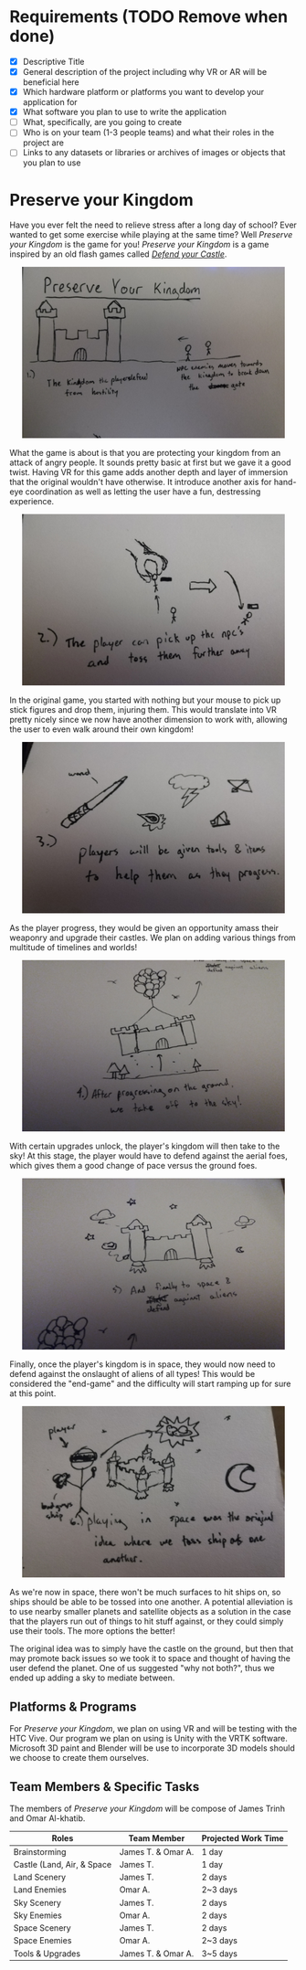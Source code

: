 # Requirements (**TODO Remove when done**)
- [x] Descriptive Title
- [x] General description of the project including why VR or AR will be beneficial here
- [x] Which hardware platform or platforms you want to develop your application for
- [x] What software you plan to use to write the application
- [ ] What, specifically, are you going to create
- [ ] Who is on your team (1-3 people teams) and what their roles in the project are
- [ ] Links to any datasets or libraries or archives of images or objects that you plan to use

# Preserve your Kingdom
Have you ever felt the need to relieve stress after a long day of school? Ever wanted to get some exercise while playing at the same time? Well *Preserve your Kingdom* is the game for you! *Preserve your Kingdom* is a game inspired by an old flash games called [*Defend your Castle*](http://www.xgenstudios.com/play/castle).

<p align="center">
  <img width="460" height="300" src="https://raw.githubusercontent.com/Jtrinh3/CS-428---Project-3---Preserve-Your-Kingdom/master/docs/Proposal/Proposal%201.jpg?token=AHXLFLOFD7V26TV3F2TMNMS5YZJ7A">
</p>

What the game is about is that you are protecting your kingdom from an attack of angry people. It sounds pretty basic at first but we gave it a good twist. Having VR for this game adds another depth and layer of immersion that the original wouldn't have otherwise. It introduce another axis for hand-eye coordination as well as letting the user have a fun, destressing experience.

<p align="center">
  <img width="460" height="300" src="https://raw.githubusercontent.com/Jtrinh3/CS-428---Project-3---Preserve-Your-Kingdom/master/docs/Proposal/Proposal%202.jpg?token=AHXLFLIU3YBAZHQD2CYLBKS5YZKBE">
</p>

In the original game, you started with nothing but your mouse to pick up stick figures and drop them, injuring them. This would translate into VR pretty nicely since we now have another dimension to work with, allowing the user to even walk around their own kingdom!

<p align="center">
  <img width="460" height="300" src="https://raw.githubusercontent.com/Jtrinh3/CS-428---Project-3---Preserve-Your-Kingdom/master/docs/Proposal/Proposal%203.jpg?token=AHXLFLJJOLNJXFFOA4DXWOC5YZKDE">
</p>

As the player progress, they would be given an opportunity amass their weaponry and upgrade their castles. We plan on adding various things from multitude of timelines and worlds!

<p align="center">
  <img width="460" height="300" src="https://raw.githubusercontent.com/Jtrinh3/CS-428---Project-3---Preserve-Your-Kingdom/master/docs/Proposal/Proposal%204.jpg?token=AHXLFLM3QJ7FFPDAZ763FSS5YZKD2">
</p>

With certain upgrades unlock, the player's kingdom will then take to the sky! At this stage, the player would have to defend against the aerial foes, which gives them a good change of pace versus the ground foes.

<p align="center">
  <img width="460" height="300" src="https://raw.githubusercontent.com/Jtrinh3/CS-428---Project-3---Preserve-Your-Kingdom/master/docs/Proposal/Proposal%205.jpg?token=AHXLFLOM5RCP36MUUOPVK2C5YZKEQ">
</p>

Finally, once the player's kingdom is in space, they would now need to defend against the onslaught of aliens of all types! This would be considered the "end-game" and the difficulty will start ramping up for sure at this point.

<p align="center">
  <img width="460" height="300" src="https://raw.githubusercontent.com/Jtrinh3/CS-428---Project-3---Preserve-Your-Kingdom/master/docs/Proposal/Proposal%206.jpg?token=AHXLFLIZNH7CDHPOXCHSWW25YZKFC">
</p>

As we're now in space, there won't be much surfaces to hit ships on, so ships should be able to be tossed into one another. A potential alleviation is to use nearby smaller planets and satellite objects as a solution in the case that the players run out of things to hit stuff against, or they could simply use their tools. The more options the better!

The original idea was to simply have the castle on the ground, but then that may promote back issues so we took it to space and thought of having the user defend the planet. One of us suggested "why not both?", thus we ended up adding a sky to mediate between.

## Platforms & Programs
For *Preserve your Kingdom*, we plan on using VR and will be testing with the HTC Vive. Our program we plan on using is Unity with the VRTK software. Microsoft 3D paint and Blender will be use to incorporate 3D models should we choose to create them ourselves.

## Team Members & Specific Tasks
The members of *Preserve your Kingdom* will be compose of James Trinh and Omar Al-khatib.

| Roles | Team Member | Projected Work Time |
| ---------------------------------- | --------------------- | - |
| Brainstorming | James T. & Omar A. | 1 day |
| Castle (Land, Air, & Space | James T. | 1 day |
| Land Scenery | James T. | 2 days |
| Land Enemies | Omar A. | 2~3 days |
| Sky Scenery | James T. | 2 days |
| Sky Enemies | Omar A. | 2 days |
| Space Scenery | James T. | 2 days |
| Space Enemies | Omar A. | 2~3 days |
| Tools & Upgrades | James T. & Omar A. | 3~5 days |


